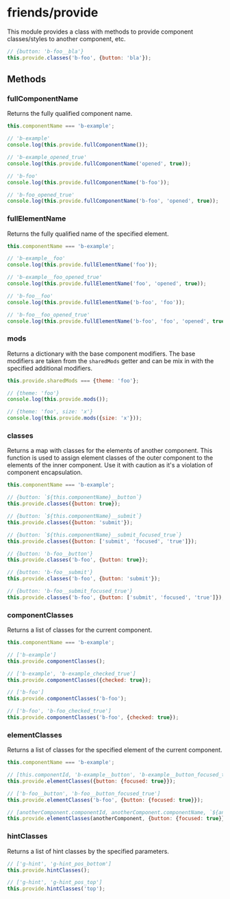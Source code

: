 # friends/provide

This module provides a class with methods to provide component classes/styles to another component, etc.

```js
// {button: 'b-foo__bla'}
this.provide.classes('b-foo', {button: 'bla'});
```

## Methods

### fullComponentName

Returns the fully qualified component name.

```js
this.componentName === 'b-example';

// 'b-example'
console.log(this.provide.fullComponentName());

// 'b-example_opened_true'
console.log(this.provide.fullComponentName('opened', true));

// 'b-foo'
console.log(this.provide.fullComponentName('b-foo'));

// 'b-foo_opened_true'
console.log(this.provide.fullComponentName('b-foo', 'opened', true));
```

### fullElementName

Returns the fully qualified name of the specified element.

```js
this.componentName === 'b-example';

// 'b-example__foo'
console.log(this.provide.fullElementName('foo'));

// 'b-example__foo_opened_true'
console.log(this.provide.fullElementName('foo', 'opened', true));

// 'b-foo__foo'
console.log(this.provide.fullElementName('b-foo', 'foo'));

// 'b-foo__foo_opened_true'
console.log(this.provide.fullElementName('b-foo', 'foo', 'opened', true));
```

### mods

Returns a dictionary with the base component modifiers.
The base modifiers are taken from the `sharedMods` getter and can be mix in with the specified additional modifiers.

```js
this.provide.sharedMods === {theme: 'foo'};

// {theme: 'foo'}
console.log(this.provide.mods());

// {theme: 'foo', size: 'x'}
console.log(this.provide.mods({size: 'x'}));
```

### classes

Returns a map with classes for the elements of another component.
This function is used to assign element classes of the outer component to the elements of the inner component.
Use it with caution as it's a violation of component encapsulation.

```js
this.componentName === 'b-example';

// {button: `${this.componentName}__button`}
this.provide.classes({button: true});

// {button: `${this.componentName}__submit`}
this.provide.classes({button: 'submit'});

// {button: `${this.componentName}__submit_focused_true`}
this.provide.classes({button: ['submit', 'focused', 'true']});

// {button: 'b-foo__button'}
this.provide.classes('b-foo', {button: true});

// {button: 'b-foo__submit'}
this.provide.classes('b-foo', {button: 'submit'});

// {button: 'b-foo__submit_focused_true'}
this.provide.classes('b-foo', {button: ['submit', 'focused', 'true']});
```

### componentClasses

Returns a list of classes for the current component.

```js
this.componentName === 'b-example';

// ['b-example']
this.provide.componentClasses();

// ['b-example', 'b-example_checked_true']
this.provide.componentClasses({checked: true});

// ['b-foo']
this.provide.componentClasses('b-foo');

// ['b-foo', 'b-foo_checked_true']
this.provide.componentClasses('b-foo', {checked: true});
```

### elementClasses

Returns a list of classes for the specified element of the current component.

```js
this.componentName === 'b-example';

// [this.componentId, 'b-example__button', 'b-example__button_focused_true']
this.provide.elementClasses({button: {focused: true}});

// ['b-foo__button', 'b-foo__button_focused_true']
this.provide.elementClasses('b-foo', {button: {focused: true}});

// [anotherComponent.componentId, anotherComponent.componentName, `${anotherComponent.componentName}__button_focused_true`]
this.provide.elementClasses(anotherComponent, {button: {focused: true}});
```

### hintClasses

Returns a list of hint classes by the specified parameters.

```js
// ['g-hint', 'g-hint_pos_bottom']
this.provide.hintClasses();

// ['g-hint', 'g-hint_pos_top']
this.provide.hintClasses('top');
```
